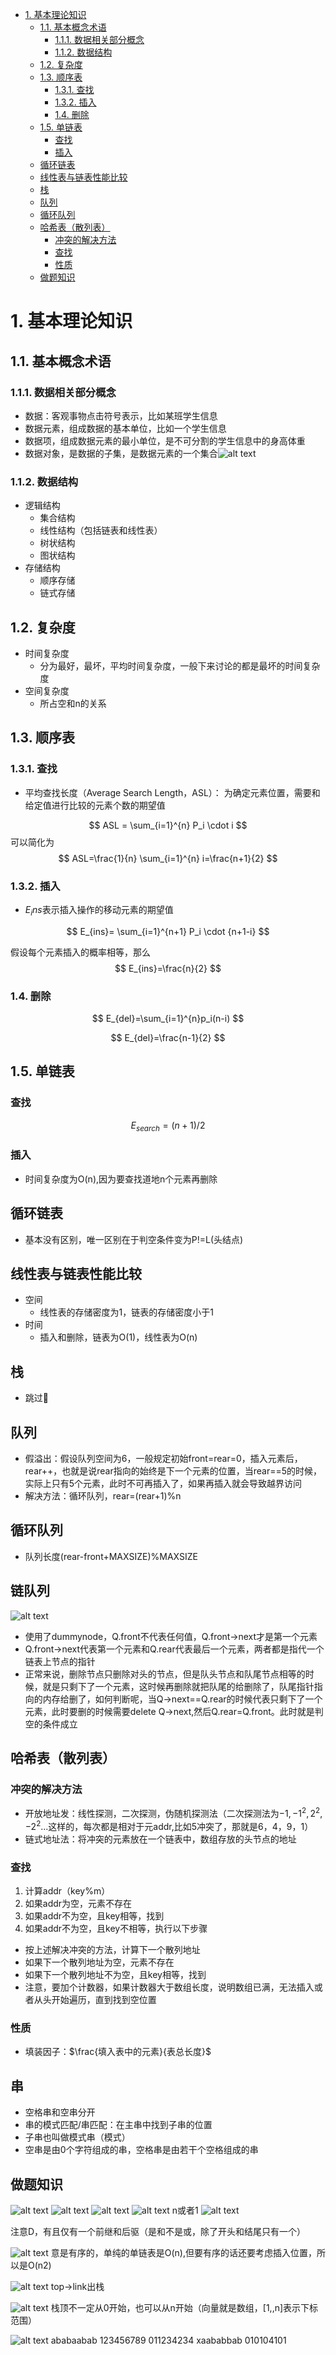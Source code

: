 - [1. 基本理论知识](#1-基本理论知识)
  - [1.1. 基本概念术语](#11-基本概念术语)
    - [1.1.1. 数据相关部分概念](#111-数据相关部分概念)
    - [1.1.2. 数据结构](#112-数据结构)
  - [1.2. 复杂度](#12-复杂度)
  - [1.3. 顺序表](#13-顺序表)
    - [1.3.1. 查找](#131-查找)
    - [1.3.2. 插入](#132-插入)
    - [1.4. 删除](#14-删除)
  - [1.5. 单链表](#15-单链表)
    - [查找](#查找)
    - [插入](#插入)
  - [循环链表](#循环链表)
  - [线性表与链表性能比较](#线性表与链表性能比较)
  - [栈](#栈)
  - [队列](#队列)
  - [循环队列](#循环队列)
  - [哈希表（散列表）](#哈希表散列表)
    - [冲突的解决方法](#冲突的解决方法)
    - [查找](#查找-1)
    - [性质](#性质)
  - [做题知识](#做题知识)

# 1. 基本理论知识

## 1.1. 基本概念术语

### 1.1.1. 数据相关部分概念

- 数据：客观事物点击符号表示，比如某班学生信息
- 数据元素，组成数据的基本单位，比如一个学生信息
- 数据项，组成数据元素的最小单位，是不可分割的学生信息中的身高体重
- 数据对象，是数据的子集，是数据元素的一个集合![alt text](../../.images/base_knowledge/image.png)

### 1.1.2. 数据结构

- 逻辑结构
  - 集合结构
  - 线性结构（包括链表和线性表）
  - 树状结构
  - 图状结构
- 存储结构
  - 顺序存储
  - 链式存储

## 1.2. 复杂度

- 时间复杂度
  - 分为最好，最坏，平均时间复杂度，一般下来讨论的都是最坏的时间复杂度
- 空间复杂度
  - 所占空和n的关系

## 1.3. 顺序表

### 1.3.1. 查找

- 平均查找长度（Average Search Length，ASL）：
为确定元素位置，需要和给定值进行比较的元素个数的期望值

$$
ASL = \sum_{i=1}^{n} P_i \cdot i
$$
可以简化为
$$
    ASL=\frac{1}{n} \sum_{i=1}^{n} i=\frac{n+1}{2}
$$

### 1.3.2. 插入

- $E_ins$表示插入操作的移动元素的期望值

$$
    E_{ins}= \sum_{i=1}^{n+1} P_i \cdot {n+1-i}
$$

假设每个元素插入的概率相等，那么
$$
E_{ins}=\frac{n}{2}
$$

### 1.4. 删除

$$
E_{del}=\sum_{i=1}^{n}p_i(n-i)
$$

$$
E_{del}=\frac{n-1}{2}
$$

## 1.5. 单链表

### 查找

$$
E_{search}=(n+1)/2
$$

### 插入

- 时间复杂度为O(n),因为要查找道地n个元素再删除

## 循环链表

- 基本没有区别，唯一区别在于判空条件变为P!=L(头结点)

## 线性表与链表性能比较

- 空间
  - 线性表的存储密度为1，链表的存储密度小于1
- 时间
  - 插入和删除，链表为O(1)，线性表为O(n)

## 栈

- 跳过🍾

## 队列

- 假溢出：假设队列空间为6，一般规定初始front=rear=0，插入元素后，rear++，也就是说rear指向的始终是下一个元素的位置，当rear==5的时候，实际上只有5个元素，此时不可再插入了，如果再插入就会导致越界访问
- 解决方法：循环队列，rear=(rear+1)%n

## 循环队列

- 队列长度(rear-front+MAXSIZE)%MAXSIZE

## 链队列
![alt text](../../.images/base_knowledge/image-10.png)
- 使用了dummynode，Q.front不代表任何值，Q.front->next才是第一个元素
- Q.front->next代表第一个元素和Q.rear代表最后一个元素，两者都是指代一个链表上节点的指针
- 正常来说，删除节点只删除对头的节点，但是队头节点和队尾节点相等的时候，就是只剩下了一个元素，这时候再删除就把队尾的给删除了，队尾指针指向的内存给删了，如何判断呢，当Q->next==Q.rear的时候代表只剩下了一个元素，此时要删的时候需要delete Q->next,然后Q.rear=Q.front。此时就是判空的条件成立
## 哈希表（散列表）

### 冲突的解决方法

- 开放地址发：线性探测，二次探测，伪随机探测法（二次探测法为$-1,-1^2,2^2,-2^2...$这样的，每次都是相对于元addr,比如5冲突了，那就是6，4，9，1）
- 链式地址法：将冲突的元素放在一个链表中，数组存放的头节点的地址

### 查找

1. 计算addr（key%m）
2. 如果addr为空，元素不存在
3. 如果addr不为空，且key相等，找到
4. 如果addr不为空，且key不相等，执行以下步骤

- 按上述解决冲突的方法，计算下一个散列地址
- 如果下一个散列地址为空，元素不存在
- 如果下一个散列地址不为空，且key相等，找到
- 注意，要加个计数器，如果计数器大于数组长度，说明数组已满，无法插入或者从头开始遍历，直到找到空位置

### 性质

- 填装因子：$\frac{填入表中的元素}{表总长度}$
## 串
- 空格串和空串分开
- 串的模式匹配/串匹配：在主串中找到子串的位置
- 子串也叫做模式串（模式）
- 空串是由0个字符组成的串，空格串是由若干个空格组成的串
## 做题知识

![alt text](../../.images/base_knowledge/image-1.png)
![alt text](../../.images/base_knowledge/image-2.png)
![alt text](../../.images/base_knowledge/image-3.png)
![alt text](../../.images/base_knowledge/image-4.png)
n或者1
![alt text](../../.images/base_knowledge/image-5.png)

注意D，有且仅有一个前继和后驱（是和不是或，除了开头和结尾只有一个）

![alt text](../../.images/base_knowledge/image-6.png)
意是有序的，单纯的单链表是O(n),但要有序的话还要考虑插入位置，所以是O(n2)

![alt text](../../.images/base_knowledge/image-7.png)
top->link出栈

![alt text](../../.images/base_knowledge/image-8.png)
栈顶不一定从0开始，也可以从n开始（向量就是数组，[1,,n]表示下标范围）

![alt text](../../.images/base_knowledge/image-9.png)
ababaabab
123456789
011234234
xaababbab
010104101
